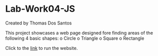 # Lab-Work04-JS

Created by Thomas Dos Santos

This project showcases a web page designed fore finding areas of the following 4 basic shapes:
o Circle
o Triangle
o Square
o Rectangle


Click to the [link](https://thomdoss.github.io/Lab-Work04-JS/) to run the website.
